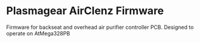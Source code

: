 # Plasmagear AirClenz Firmware
 Firmware for backseat and overhead air purifier controller PCB. Designed to operate on AtMega328PB
